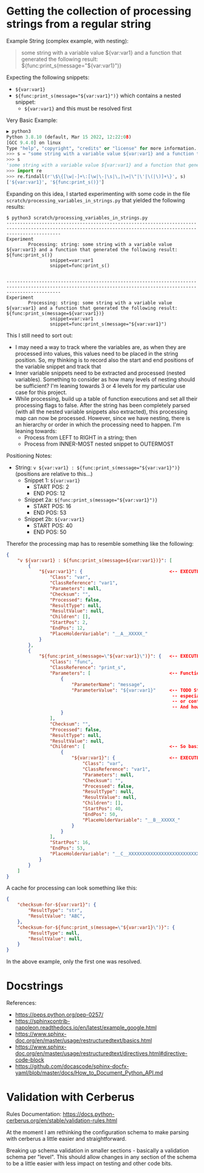 # Getting the collection of processing strings from a regular string

Example String (complex example, with nesting):

> some string with a variable value ${var:var1} and a function that generated the following result: ${func:print_s(message="${var:var1}")}

Expecting the following snippets:

* `${var:var1}`
* `${func:print_s(message="${var:var1}")}` which contains a nested snippet:
  * `${var:var1}` and this must be resolved first

Very Basic Example:

```python
▶ python3
Python 3.8.10 (default, Mar 15 2022, 12:22:08) 
[GCC 9.4.0] on linux
Type "help", "copyright", "credits" or "license" for more information.
>>> s = "some string with a variable value ${var:var1} and a function that generated the following result: ${func:print_s()}"
>>> s
'some string with a variable value ${var:var1} and a function that generated the following result: ${func:print_s()}'
>>> import re
>>> re.findall(r'\$\{[\w|-]+\:[\w|\-|\s|\,|\=|\"|\'|\(|\)]+\}', s)
['${var:var1}', '${func:print_s()}']
```

Expanding on this idea, I started experimenting with some code in the file `scratch/processing_variables_in_strings.py` that yielded the following results:

```shell
$ python3 scratch/processing_variables_in_strings.py 
----------------------------------------------------------------------------------------------------------------------------------------------------------------
Experiment
        Processing: string: some string with a variable value ${var:var1} and a function that generated the following result: ${func:print_s()}
                snippet=var:var1
                snippet=func:print_s()


----------------------------------------------------------------------------------------------------------------------------------------------------------------
Experiment
        Processing: string: some string with a variable value ${var:var1} and a function that generated the following result: ${func:print_s(message=${var:var1})}
                snippet=var:var1
                snippet=func:print_s(message="${var:var1}")
```

This I still need to sort out:

* I may need a way to track where the variables are, as when they are processed into values, this values need to be placed in the string position. So, my thinking is to record also the start and end positions of the variable snippet and track that
* Inner variable snippets need to be extracted and processed (nested variables). Something to consider as how many levels of nesting should be sufficient? I'm leaning towards 3 or 4 levels for my particular use case for this project.
* While processing, build up a table of function executions and set all their processing flags to false. After the string has been completely parsed (with all the nested variable snippets also extracted), this processing map can now be processed. However, since we have nesting, there is an hierarchy or order in which the processing need to happen. I'm leaning towards:
  * Process from LEFT to RIGHT in a string; then
  * Process from INNER-MOST nested snippet to OUTERMOST

Positioning Notes:

* String: `v ${var:var1} : ${func:print_s(message="${var:var1}")}` (positions are relative to this...)
  * Snippet 1: `${var:var1}`
    * START POS: 2
    * END POS: 12
  * Snippet 2a: `${func:print_s(message="${var:var1}")}`
    * START POS: 16
    * END POS: 53
  * Snippet 2b: `${var:var1}`
    * START POS: 40
    * END POS: 50

Therefor the processing map has to resemble something like the following:

```json
{
    "v ${var:var1} : ${func:print_s(message=${var:var1})}": [
        {
            "${var:var1}": {                                <-- EXECUTE FIRST
                "Class": "var",
                "ClassReference": "var1",
                "Parameters": null,
                "Checksum": "",
                "Processed": false,
                "ResultType": null,
                "ResultValue": null,
                "Children": [],
                "StartPos": 2,
                "EndPos": 12,
                "PlaceHolderVariable": "__A__XXXXX_"
            }
        },
        {
            "${func:print_s(message=\"${var:var1}\")}": {   <-- EXECUTE THIRD
                "Class": "func",
                "ClassReference": "print_s",
                "Parameters": [                             <-- Functions can have parameters...
                    {
                        "ParameterName": "message", 
                        "ParameterValue": "${var:var1}"     <-- TODO Still need to figure out how I'm going to deal with this, 
                                                             -- especially when the string contains one or more template variables 
                                                             -- or contains a string with embedded template variables.
                                                             -- And how do I get the calculated values back in?
                    }
                ],
                "Checksum": "",
                "Processed": false,
                "ResultType": null,
                "ResultValue": null,
                "Children": [                               <-- So basically children are processed first...
                    {
                        "${var:var1}": {                    <-- EXECUTE SECOND
                            "Class": "var",
                            "ClassReference": "var1",
                            "Parameters": null,
                            "Checksum": "",
                            "Processed": false,
                            "ResultType": null,
                            "ResultValue": null,
                            "Children": [],
                            "StartPos": 40,
                            "EndPos": 50,
                            "PlaceHolderVariable": "__B__XXXXX_"
                        }
                    }
                ],
                "StartPos": 16,
                "EndPos": 53,
                "PlaceHolderVariable": "__C__XXXXXXXXXXXXXXXXXXXXXXXXXXXXXXXXXX_"
            }
        }
    ]
}
```

A cache for processing can look something like this:

```json
{
    "checksum-for-${var:var1}": {
        "ResultType": "str",
        "ResultValue": "ABC",
    },
    "checksum-for-${func:print_s(message=\"${var:var1}\")}": {
        "ResultType": null,
        "ResultValue": null,
    }
}
```

In the above example, only the first one was resolved.

# Docstrings

References:

* https://peps.python.org/pep-0257/
* https://sphinxcontrib-napoleon.readthedocs.io/en/latest/example_google.html
* https://www.sphinx-doc.org/en/master/usage/restructuredtext/basics.html
* https://www.sphinx-doc.org/en/master/usage/restructuredtext/directives.html#directive-code-block
* https://github.com/docascode/sphinx-docfx-yaml/blob/master/docs/How_to_Document_Python_API.md

# Validation with Cerberus

Rules Documentation: https://docs.python-cerberus.org/en/stable/validation-rules.html

At the moment I am rethinking the configuration schema to make parsing with cerberus a little easier and straightforward.

Breaking up schema validation in smaller sections - basically a validation schema per "level". This should allow changes in any section of the schema to be a little easier with less impact on testing and other code bits.
